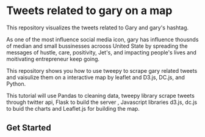 # Tweets related to gary on a map
This repository visualizes the tweets related to Gary and gary's hashtag. 

As one of the most influence social media icon, gary has influence thousnds of median and small bussinesses acrooss United State by spreading the messages of hustle, care, positivity, Jet's, and impacting people's lives and moitivating entrepreneur  keep going. 

This repository shows you how to use tweepy to scrape gary related tweets and vaisulize them on a interactive map by leaflet and D3.js, DC.js, and Python.

This tutorial will use Pandas to cleaning data, tweepy library scrape tweets through twitter api, Flask to build the server , Javascript libraries d3.js, dc.js to buid the charts and Leaflet.js for building the map.

## Get Started



